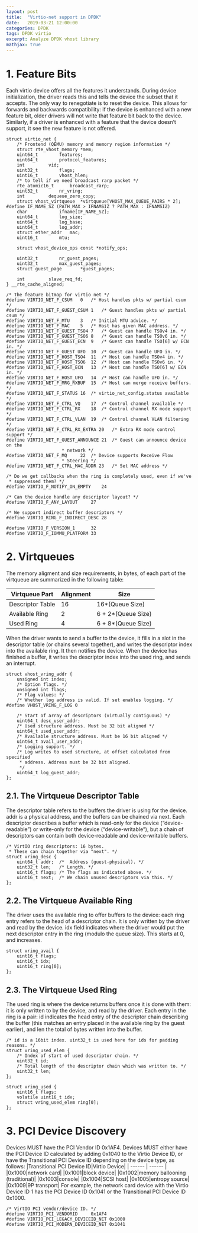 ```yaml
---
layout: post
title:  "Virtio-net support in DPDK"
date:   2019-03-21 12:00:00
categories: DPDK
tags: DPDK virtio
excerpt: Analyze DPDK vhost library
mathjax: true
---
```

# 1. Feature Bits
Each virtio device offers all the features it understands. During device initialization, the driver reads this and tells the device the subset that it accepts. The only way to renegotiate is to reset the device.
This allows for forwards and backwards compatibility: if the device is enhanced with a new feature bit, older drivers will not write that feature bit back to the device. Similarly, if a driver is enhanced with a feature that the device doesn’t support, it see the new feature is not offered.
```
struct virtio_net {
	/* Frontend (QEMU) memory and memory region information */
	struct rte_vhost_memory	*mem;
	uint64_t		features;
	uint64_t		protocol_features;
	int			vid;
	uint32_t		flags;
	uint16_t		vhost_hlen;
	/* to tell if we need broadcast rarp packet */
	rte_atomic16_t		broadcast_rarp;
	uint32_t		nr_vring;
	int			dequeue_zero_copy;
	struct vhost_virtqueue	*virtqueue[VHOST_MAX_QUEUE_PAIRS * 2];
#define IF_NAME_SZ (PATH_MAX > IFNAMSIZ ? PATH_MAX : IFNAMSIZ)
	char			ifname[IF_NAME_SZ];
	uint64_t		log_size;
	uint64_t		log_base;
	uint64_t		log_addr;
	struct ether_addr	mac;
	uint16_t		mtu;

	struct vhost_device_ops const *notify_ops;

	uint32_t		nr_guest_pages;
	uint32_t		max_guest_pages;
	struct guest_page       *guest_pages;

	int			slave_req_fd;
} __rte_cache_aligned;

/* The feature bitmap for virtio net */
#define VIRTIO_NET_F_CSUM	0	/* Host handles pkts w/ partial csum */
#define VIRTIO_NET_F_GUEST_CSUM	1	/* Guest handles pkts w/ partial csum */
#define VIRTIO_NET_F_MTU	3	/* Initial MTU advice. */
#define VIRTIO_NET_F_MAC	5	/* Host has given MAC address. */
#define VIRTIO_NET_F_GUEST_TSO4	7	/* Guest can handle TSOv4 in. */
#define VIRTIO_NET_F_GUEST_TSO6	8	/* Guest can handle TSOv6 in. */
#define VIRTIO_NET_F_GUEST_ECN	9	/* Guest can handle TSO[6] w/ ECN in. */
#define VIRTIO_NET_F_GUEST_UFO	10	/* Guest can handle UFO in. */
#define VIRTIO_NET_F_HOST_TSO4	11	/* Host can handle TSOv4 in. */
#define VIRTIO_NET_F_HOST_TSO6	12	/* Host can handle TSOv6 in. */
#define VIRTIO_NET_F_HOST_ECN	13	/* Host can handle TSO[6] w/ ECN in. */
#define VIRTIO_NET_F_HOST_UFO	14	/* Host can handle UFO in. */
#define VIRTIO_NET_F_MRG_RXBUF	15	/* Host can merge receive buffers. */
#define VIRTIO_NET_F_STATUS	16	/* virtio_net_config.status available */
#define VIRTIO_NET_F_CTRL_VQ	17	/* Control channel available */
#define VIRTIO_NET_F_CTRL_RX	18	/* Control channel RX mode support */
#define VIRTIO_NET_F_CTRL_VLAN	19	/* Control channel VLAN filtering */
#define VIRTIO_NET_F_CTRL_RX_EXTRA 20	/* Extra RX mode control support */
#define VIRTIO_NET_F_GUEST_ANNOUNCE 21	/* Guest can announce device on the
					 * network */
#define VIRTIO_NET_F_MQ		22	/* Device supports Receive Flow
					 * Steering */
#define VIRTIO_NET_F_CTRL_MAC_ADDR 23	/* Set MAC address */

/* Do we get callbacks when the ring is completely used, even if we've
 * suppressed them? */
#define VIRTIO_F_NOTIFY_ON_EMPTY	24

/* Can the device handle any descriptor layout? */
#define VIRTIO_F_ANY_LAYOUT		27

/* We support indirect buffer descriptors */
#define VIRTIO_RING_F_INDIRECT_DESC	28

#define VIRTIO_F_VERSION_1		32
#define VIRTIO_F_IOMMU_PLATFORM	33
```

# 2. Virtqueues
The memory aligment and size requirements, in bytes, of each part of the virtqueue are summarized in the
following table:

|Virtqueue Part|Alignment|Size|
| ------ | ------ | ------ |
|Descriptor Table|16|16*(Queue Size)|
|Available Ring|2|6 + 2*(Queue Size)|
|Used Ring|4|6 + 8*(Queue Size)|

When the driver wants to send a buffer to the device, it fills in a slot in the descriptor table (or chains several together), and writes the descriptor index into the available ring. It then notifies the device. When the device has finished a buffer, it writes the descriptor index into the used ring, and sends an interrupt.
```
struct vhost_vring_addr {
	unsigned int index;
	/* Option flags. */
	unsigned int flags;
	/* Flag values: */
	/* Whether log address is valid. If set enables logging. */
#define VHOST_VRING_F_LOG 0

	/* Start of array of descriptors (virtually contiguous) */
	uint64_t desc_user_addr;
	/* Used structure address. Must be 32 bit aligned */
	uint64_t used_user_addr;
	/* Available structure address. Must be 16 bit aligned */
	uint64_t avail_user_addr;
	/* Logging support. */
	/* Log writes to used structure, at offset calculated from specified
	 * address. Address must be 32 bit aligned.
	 */
	uint64_t log_guest_addr;
};
```
## 2.1. The Virtqueue Descriptor Table
The descriptor table refers to the buffers the driver is using for the device. addr is a physical address, and the buffers can be chained via next. Each descriptor describes a buffer which is read-only for the device (“device-readable”) or write-only for the device (“device-writable”), but a chain of descriptors can contain both device-readable and device-writable buffers.
```
/* VirtIO ring descriptors: 16 bytes.
 * These can chain together via "next". */
struct vring_desc {
	uint64_t addr;  /*  Address (guest-physical). */
	uint32_t len;   /* Length. */
	uint16_t flags; /* The flags as indicated above. */
	uint16_t next;  /* We chain unused descriptors via this. */
};
```
## 2.2. The Virtqueue Available Ring
The driver uses the available ring to offer buffers to the device: each ring entry refers to the head of a descriptor chain. It is only written by the driver and read by the device.
idx field indicates where the driver would put the next descriptor entry in the ring (modulo the queue size). This starts at 0, and increases.
```
struct vring_avail {
	uint16_t flags;
	uint16_t idx;
	uint16_t ring[0];
};
```
## 2.3. The Virtqueue Used Ring
The used ring is where the device returns buffers once it is done with them: it is only written to by the device, and read by the driver. Each entry in the ring is a pair: id indicates the head entry of the descriptor chain describing the buffer (this matches an entry placed in the available ring by the guest earlier), and len the total of bytes written into the buffer.
```
/* id is a 16bit index. uint32_t is used here for ids for padding reasons. */
struct vring_used_elem {
	/* Index of start of used descriptor chain. */
	uint32_t id;
	/* Total length of the descriptor chain which was written to. */
	uint32_t len;
};

struct vring_used {
	uint16_t flags;
	volatile uint16_t idx;
	struct vring_used_elem ring[0];
};
```
# 3. PCI Device Discovery
Devices MUST have the PCI Vendor ID 0x1AF4. Devices MUST either have the PCI Device ID calculated by adding 0x1040 to the Virtio Device ID, or have the Transitional PCI Device ID depending on the device type, as follows:
|Transitional PCI Device ID|Virtio Device|
| ------ | ------ |
|0x1000|network card|
|0x1001|block device|
|0x1002|memory ballooning (traditional)|
|0x1003|console|
|0x1004|SCSI host|
|0x1005|entropy source|
|0x1009|9P transport|
For example, the network card device with the Virtio Device ID 1 has the PCI Device ID 0x1041 or the Transitional PCI Device ID 0x1000.
```
/* VirtIO PCI vendor/device ID. */
#define VIRTIO_PCI_VENDORID     0x1AF4
#define VIRTIO_PCI_LEGACY_DEVICEID_NET 0x1000
#define VIRTIO_PCI_MODERN_DEVICEID_NET 0x1041
```
